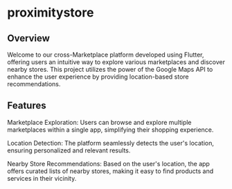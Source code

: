 # proximitystore
## Overview
Welcome to our cross-Marketplace platform developed using Flutter, offering users an intuitive way to explore various marketplaces and discover nearby stores. This project utilizes the power of the Google Maps API to enhance the user experience by providing location-based store recommendations.

## Features
Marketplace Exploration: Users can browse and explore multiple marketplaces within a single app, simplifying their shopping experience.

Location Detection: The platform seamlessly detects the user's location, ensuring personalized and relevant results.

Nearby Store Recommendations: Based on the user's location, the app offers curated lists of nearby stores, making it easy to find products and services in their vicinity.


